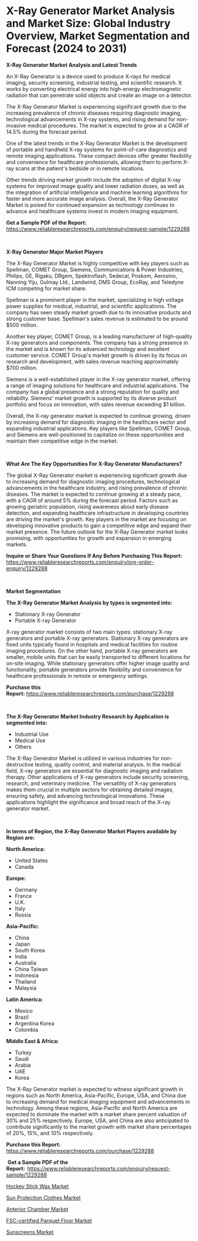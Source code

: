 <p><h1>X-Ray Generator Market Analysis and Market Size: Global Industry Overview, Market Segmentation and Forecast (2024 to 2031)</h1></p><p><strong>X-Ray Generator Market Analysis and Latest Trends</strong></p>
<p><p>An X-Ray Generator is a device used to produce X-rays for medical imaging, security screening, industrial testing, and scientific research. It works by converting electrical energy into high-energy electromagnetic radiation that can penetrate solid objects and create an image on a detector.</p><p>The X-Ray Generator Market is experiencing significant growth due to the increasing prevalence of chronic diseases requiring diagnostic imaging, technological advancements in X-ray systems, and rising demand for non-invasive medical procedures. The market is expected to grow at a CAGR of 14.5% during the forecast period.</p><p>One of the latest trends in the X-Ray Generator Market is the development of portable and handheld X-ray systems for point-of-care diagnostics and remote imaging applications. These compact devices offer greater flexibility and convenience for healthcare professionals, allowing them to perform X-ray scans at the patient's bedside or in remote locations.</p><p>Other trends driving market growth include the adoption of digital X-ray systems for improved image quality and lower radiation doses, as well as the integration of artificial intelligence and machine learning algorithms for faster and more accurate image analysis. Overall, the X-Ray Generator Market is poised for continued expansion as technology continues to advance and healthcare systems invest in modern imaging equipment.</p></p>
<p><strong>Get a Sample PDF of the Report:&nbsp;</strong> <a href="https://www.reliableresearchreports.com/enquiry/request-sample/1229288">https://www.reliableresearchreports.com/enquiry/request-sample/1229288</a></p>
<p>&nbsp;</p>
<p><strong>X-Ray Generator Major Market Players</strong></p>
<p><p>The X-Ray Generator Market is highly competitive with key players such as Spellman, COMET Group, Siemens, Communications & Power Industries, Philips, GE, Rigaku, DRgem, Spektroflash, Sedecal, Poskom, Aerosino, Nanning Yiju, Gulmay Ltd., Landwind, DMS Group, EcoRay, and Teledyne ICM competing for market share.</p><p>Spellman is a prominent player in the market, specializing in high voltage power supplies for medical, industrial, and scientific applications. The company has seen steady market growth due to its innovative products and strong customer base. Spellman's sales revenue is estimated to be around $500 million.</p><p>Another key player, COMET Group, is a leading manufacturer of high-quality X-ray generators and components. The company has a strong presence in the market and is known for its advanced technology and excellent customer service. COMET Group's market growth is driven by its focus on research and development, with sales revenue reaching approximately $700 million.</p><p>Siemens is a well-established player in the X-ray generator market, offering a range of imaging solutions for healthcare and industrial applications. The company has a global presence and a strong reputation for quality and reliability. Siemens' market growth is supported by its diverse product portfolio and focus on innovation, with sales revenue exceeding $1 billion.</p><p>Overall, the X-ray generator market is expected to continue growing, driven by increasing demand for diagnostic imaging in the healthcare sector and expanding industrial applications. Key players like Spellman, COMET Group, and Siemens are well-positioned to capitalize on these opportunities and maintain their competitive edge in the market.</p></p>
<p>&nbsp;</p>
<p><strong>What Are The Key Opportunities For X-Ray Generator Manufacturers?</strong></p>
<p><p>The global X-Ray Generator market is experiencing significant growth due to increasing demand for diagnostic imaging procedures, technological advancements in the healthcare industry, and rising prevalence of chronic diseases. The market is expected to continue growing at a steady pace, with a CAGR of around 5% during the forecast period. Factors such as growing geriatric population, rising awareness about early disease detection, and expanding healthcare infrastructure in developing countries are driving the market's growth. Key players in the market are focusing on developing innovative products to gain a competitive edge and expand their market presence. The future outlook for the X-Ray Generator market looks promising, with opportunities for growth and expansion in emerging markets.</p></p>
<p><strong>Inquire or Share Your Questions If Any Before Purchasing This Report:</strong> <a href="https://www.reliableresearchreports.com/enquiry/pre-order-enquiry/1229288">https://www.reliableresearchreports.com/enquiry/pre-order-enquiry/1229288</a></p>
<p>&nbsp;</p>
<p><strong>Market Segmentation</strong></p>
<p><strong>The X-Ray Generator Market Analysis by types is segmented into:</strong></p>
<p><ul><li>Stationary X-ray Generator</li><li>Portable X-ray Generator</li></ul></p>
<p><p>X-ray generator market consists of two main types: stationary X-ray generators and portable X-ray generators. Stationary X-ray generators are fixed units typically found in hospitals and medical facilities for routine imaging procedures. On the other hand, portable X-ray generators are smaller, mobile units that can be easily transported to different locations for on-site imaging. While stationary generators offer higher image quality and functionality, portable generators provide flexibility and convenience for healthcare professionals in remote or emergency settings.</p></p>
<p><strong>Purchase this Report:&nbsp;</strong><a href="https://www.reliableresearchreports.com/purchase/1229288">https://www.reliableresearchreports.com/purchase/1229288</a></p>
<p>&nbsp;</p>
<p><strong>The X-Ray Generator Market Industry Research by Application is segmented into:</strong></p>
<p><ul><li>Industrial Use</li><li>Medical Use</li><li>Others</li></ul></p>
<p><p>The X-Ray Generator Market is utilized in various industries for non-destructive testing, quality control, and material analysis. In the medical field, X-ray generators are essential for diagnostic imaging and radiation therapy. Other applications of X-ray generators include security screening, research, and veterinary medicine. The versatility of X-ray generators makes them crucial in multiple sectors for obtaining detailed images, ensuring safety, and advancing technological innovations. These applications highlight the significance and broad reach of the X-ray generator market.</p></p>
<p>&nbsp;</p>
<p><strong>In terms of Region, the X-Ray Generator Market Players available by Region are:</strong></p>
<p>
    <p> <strong> North America: </strong>
        <ul>
            <li>United States</li>
            <li>Canada</li>
        </ul>
        </p> 
    <p> <strong> Europe: </strong>
        <ul>
            <li>Germany</li>
            <li>France</li>
            <li>U.K.</li>
            <li>Italy</li>
            <li>Russia</li>
        </ul>
        </p> 
    <p> <strong> Asia-Pacific: </strong>
        <ul>
            <li>China</li>
            <li>Japan</li>
            <li>South Korea</li>
            <li>India</li>
            <li>Australia</li>
            <li>China Taiwan</li>
            <li>Indonesia</li>
            <li>Thailand</li>
            <li>Malaysia</li>
        </ul>
        </p> 
    <p> <strong> Latin America: </strong>
        <ul>
            <li>Mexico</li>
            <li>Brazil</li>
            <li>Argentina Korea</li>
            <li>Colombia</li>
        </ul>
        </p> 
    <p> <strong> Middle East & Africa: </strong>
        <ul>
            <li>Turkey</li>
            <li>Saudi</li>
            <li>Arabia</li>
            <li>UAE</li>
            <li>Korea</li>
        </ul>
    </p>
    </p>
<p><p>The X-Ray Generator market is expected to witness significant growth in regions such as North America, Asia-Pacific, Europe, USA, and China due to increasing demand for medical imaging equipment and advancements in technology. Among these regions, Asia-Pacific and North America are expected to dominate the market with a market share percent valuation of 30% and 25% respectively. Europe, USA, and China are also anticipated to contribute significantly to the market growth with market share percentages of 20%, 15%, and 10% respectively.</p></p>
<p><strong>Purchase this Report: </strong><a href="https://www.reliableresearchreports.com/purchase/1229288">https://www.reliableresearchreports.com/purchase/1229288</a></p>
<p>&nbsp;<strong>Get a Sample PDF of the Report:&nbsp;&nbsp;</strong><a href="https://www.reliableresearchreports.com/enquiry/request-sample/1229288">https://www.reliableresearchreports.com/enquiry/request-sample/1229288</a></p>
<p><strong></strong></p>
<p><p><a href="https://medium.com/@juleshahn3456/hockey-stick-wax-market-insight-market-trends-growth-forecasted-from-2024-to-2031-83855802f15e">Hockey Stick Wax Market</a></p><p><a href="https://medium.com/@joshuajackson1010/sun-protection-clothes-market-size-market-outlook-and-market-forecast-2024-to-2031-c28ae8c0e7d0">Sun Protection Clothes Market</a></p><p><a href="https://issuu.com/reportprime-2/docs/anterior-chamber-market-size-2030.pptx">Anterior Chamber Market</a></p><p><a href="https://issuu.com/reportprime-2/docs/fsc-certified-parquet-floor-market-size-2030.pptx">FSC-certified Parquet Floor Market</a></p><p><a href="https://medium.com/@joshuajackson1010/sunscreens-market-report-reveals-the-latest-trends-and-growth-opportunities-of-this-market-a8d31e1b2f6f">Sunscreens Market</a></p></p>